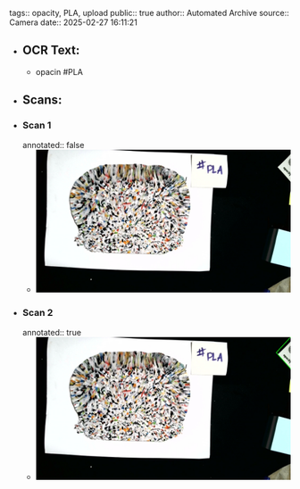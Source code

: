tags:: opacity, PLA, upload
public:: true
author:: Automated Archive
source:: Camera
date:: 2025-02-27 16:11:21

- ## OCR Text:
	- opacin
	  #PLA
- ## Scans:
- ### Scan 1
  annotated:: false
	- ![./assets/scans/2025-02-27T16-11-21-5058.jpg](./assets/scans/2025-02-27T16-11-21-5058.jpg)
- ### Scan 2
  annotated:: true
	- ![./assets/scans/2025-02-27T16-11-21-5301.jpg](./assets/scans/2025-02-27T16-11-21-5301.jpg)